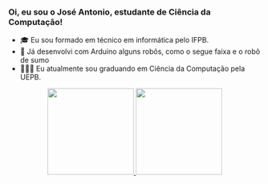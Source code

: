 ### Oi, eu sou o José Antonio, estudante de Ciência da Computação!

- 🎓 Eu sou formado em técnico em informática pelo IFPB.
- 🤖 Já desenvolvi com Arduino alguns robôs, como o segue faixa e o robô de sumo   
- 👨🏼‍💻 Eu atualmente sou graduando em Ciência da Computação pela UEPB.

<div align="center">
  <a href="https://github.com/joseajr17">
  <img height="172em" src="https://github-readme-stats.vercel.app/api?username=joseajr17&show_icons=true&theme=chartreuse-dark&include_all_commits=true&count_private=true"/>
  <img height="172em" src="https://github-readme-stats.vercel.app/api/top-langs/?username=joseajr17&layout=compact&langs_count=7&theme=chartreuse-dark"/>
</div>
